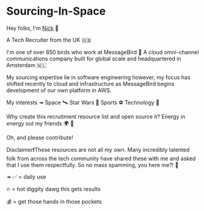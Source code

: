 # Sourcing-In-Space

Hey folks, I'm [Nick](https://www.linkedin.com/in/nick-dickinson-techrecruiter/) 👋

A Tech Recruiter from the UK 🇬🇧 

I'm one of over 850 birds who work at MessageBird 🐥 A cloud omni-channel communications company built for global scale and headquartered in Amsterdam 🇳🇱

My sourcing expertise lie in software engineering however, my focus has shifted recently to cloud and infrastructure as MessageBird begins development of our own platform in AWS. 

My interests ↠ Space 🛰  Star Wars 💫  Sports ⚽️  Technology 🚀 

Why create this recruitment resource list and open source it? Energy in energy out my friends 🌍 💚

Oh, and please contribute! 

Disclaimer❗️These resources are not all my own. Many incredibly talented folk from across the tech community have shared these with me and asked that I use them respectfully. So no mass spamming, you here me?! 🤠 

↠
✅ = daily use 

🔥 = hot diggity dawg this gets results 

💰 = get those hands in those pockets 
